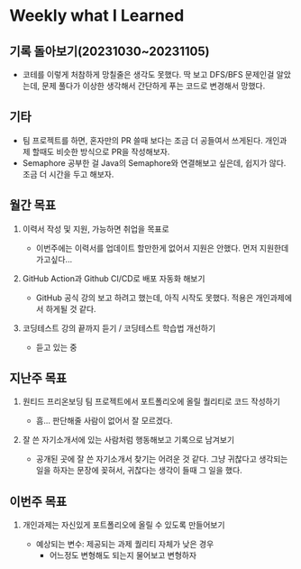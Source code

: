 # Weekly what I Learned

## 기록 돌아보기(20231030~20231105)

- 코테를 이렇게 처참하게 망칠줄은 생각도 못했다. 딱 보고 DFS/BFS 문제인걸 알았는데, 문제 풀다가 이상한 생각해서 간단하게 푸는 코드로 변경해서 망했다.

## 기타

- 팀 프로젝트를 하면, 혼자만의 PR 쓸때 보다는 조금 더 공들여서 쓰게된다. 개인과제 할때도 비슷한 방식으로 PR을 작성해보자.
- Semaphore 공부한 걸 Java의 Semaphore와 연결해보고 싶은데, 쉽지가 않다. 조금 더 시간을 두고 해보자.

## 월간 목표

1. 이력서 작성 및 지원, 가능하면 취업을 목표로
  
   - 이번주에는 이력서를 업데이트 할만한게 없어서 지원은 안했다. 먼저 지원한데 가고싶다...

2. GitHub Action과 Github CI/CD로 배포 자동화 해보기

   - GitHub 공식 강의 보고 하려고 했는데, 아직 시작도 못했다. 적용은 개인과제에서 하게될 것 같다.

3. 코딩테스트 강의 끝까지 듣기 / 코딩테스트 학습법 개선하기

   - 듣고 있는 중

## 지난주 목표

1. 원티드 프리온보딩 팀 프로젝트에서 포트폴리오에 올릴 퀄리티로 코드 작성하기

   - 흠... 판단해줄 사람이 없어서 잘 모르겠다.

2. 잘 쓴 자기소개서에 있는 사람처럼 행동해보고 기록으로 남겨보기

   - 공개된 곳에 잘 쓴 자기소개서 찾기는 어려운 것 같다. 그냥 귀찮다고 생각되는 일을 하자는 문장에 꽂혀서, 귀찮다는 생각이 들때 그 일을 했다.

## 이번주 목표

1. 개인과제는 자신있게 포트폴리오에 올릴 수 있도록 만들어보기

   - 예상되는 변수: 제공되는 과제 퀄리티 자체가 낮은 경우
     - 어느정도 변형해도 되는지 물어보고 변형하자
